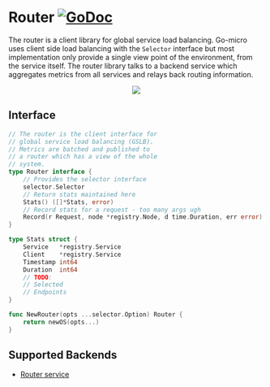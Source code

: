 # Router [![GoDoc](https://godoc.org/github.com/pydio/go-os?status.svg)](https://godoc.org/github.com/pydio/go-os/router)

The router is a client library for global service load balancing. Go-micro uses client side load balancing 
with the `Selector` interface but most implementation only provide a single view point of the environment, 
from the service itself. The router library talks to a backend service which aggregates metrics from all 
services and relays back routing information.

<p align="center">
  <img src="https://github.com/pydio/go-os/blob/master/doc/router.png" />
</p>

## Interface

```go
// The router is the client interface for 
// global service load balancing (GSLB).
// Metrics are batched and published to
// a router which has a view of the whole
// system.
type Router interface {
	// Provides the selector interface
	selector.Selector
	// Return stats maintained here
	Stats() ([]*Stats, error)
	// Record stats for a request - too many args ugh
	Record(r Request, node *registry.Node, d time.Duration, err error)
}

type Stats struct {
	Service   *registry.Service
	Client    *registry.Service
	Timestamp int64
	Duration  int64
	// TODO:
	// Selected
	// Endpoints
}

func NewRouter(opts ...selector.Option) Router {
	return newOS(opts...)
}
```

## Supported Backends

- [Router service](https://github.com/micro/router-srv)
